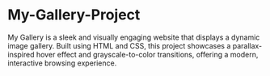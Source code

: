 # My-Gallery-Project
My Gallery is a sleek and visually engaging website that displays a dynamic image gallery. Built using HTML and CSS, this project showcases a parallax-inspired hover effect and grayscale-to-color transitions, offering a modern, interactive browsing experience.
